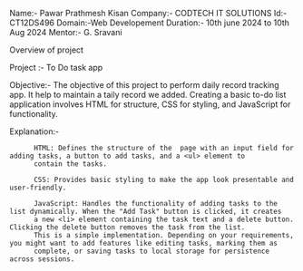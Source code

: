 Name:- Pawar Prathmesh Kisan
Company:- CODTECH IT SOLUTIONS
Id:-CT12DS496
Domain:-Web Developement
Duration:- 10th june 2024 to 10th Aug 2024
Mentor:- G. Sravani


Overview of project

Project :- To Do task app

Objective:-
           The objective of this project to perform daily record tracking app. It help to maintain a taily record we added.
           Creating a basic to-do list application involves HTML for structure, CSS for styling, and JavaScript for functionality.




Explanation:-

          HTML: Defines the structure of the  page with an input field for adding tasks, a button to add tasks, and a <ul> element to 
          contain the tasks.

          CSS: Provides basic styling to make the app look presentable and user-friendly.

          JavaScript: Handles the functionality of adding tasks to the list dynamically. When the "Add Task" button is clicked, it creates
          a new <li> element containing the task text and a delete button. Clicking the delete button removes the task from the list.
          This is a simple implementation. Depending on your requirements, you might want to add features like editing tasks, marking them as 
          complete, or saving tasks to local storage for persistence across sessions.


           
